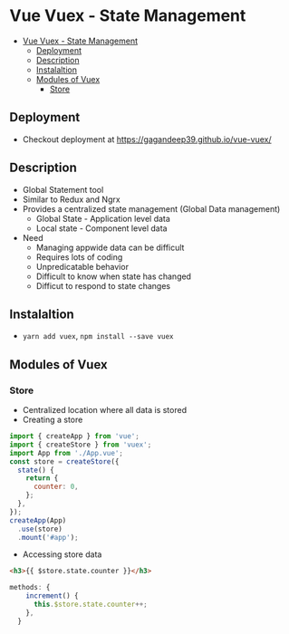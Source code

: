 # Vue Vuex - State Management

- [Vue Vuex - State Management](#vue-vuex---state-management)
  - [Deployment](#deployment)
  - [Description](#description)
  - [Instalaltion](#instalaltion)
  - [Modules of Vuex](#modules-of-vuex)
    - [Store](#store)

## Deployment

- Checkout deployment at <https://gagandeep39.github.io/vue-vuex/>

## Description

- Global Statement tool
- Similar to Redux and Ngrx
- Provides a centralized state management (Global Data management)
  - Global State - Application level data
  - Local state - Component level data
- Need
  - Managing appwide data can be difficult
  - Requires lots of coding
  - Unpredicatable behavior
  - Difficult to know when state has changed
  - Difficut to respond to state changes

## Instalaltion

- `yarn add vuex`, `npm install --save vuex`

## Modules of Vuex

### Store

- Centralized location where all data is stored
- Creating a store

```js
import { createApp } from 'vue';
import { createStore } from 'vuex';
import App from './App.vue';
const store = createStore({
  state() {
    return {
      counter: 0,
    };
  },
});
createApp(App)
  .use(store)
  .mount('#app');
```

- Accessing store data

```html
<h3>{{ $store.state.counter }}</h3>
```

```js
methods: {
    increment() {
      this.$store.state.counter++;
    },
  }
```
